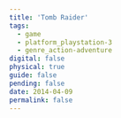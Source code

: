 ```yaml
---
title: 'Tomb Raider'
tags:
  - game
  - platform_playstation-3
  - genre_action-adventure
digital: false
physical: true
guide: false
pending: false
date: 2014-04-09
permalink: false
---
```

